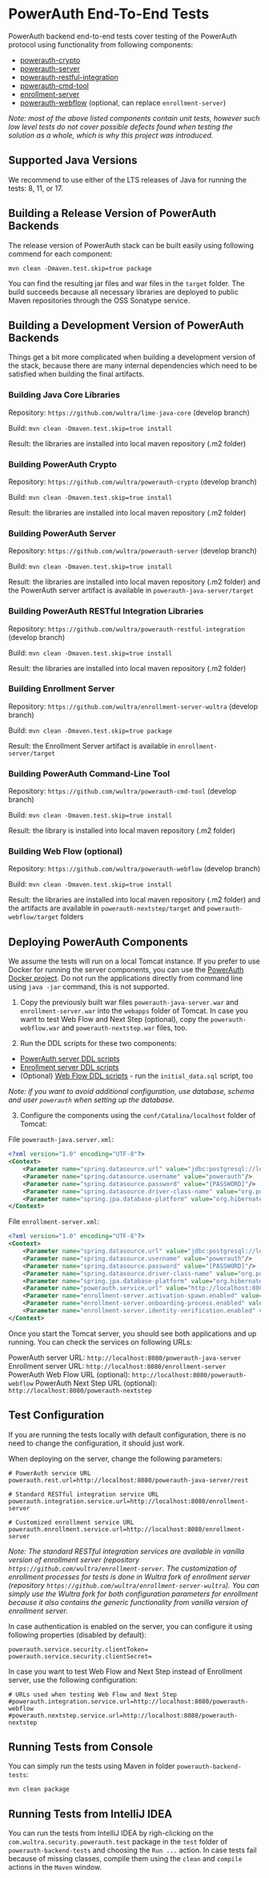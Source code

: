 # PowerAuth End-To-End Tests

PowerAuth backend end-to-end tests cover testing of the PowerAuth protocol using functionality from following components:
- [powerauth-crypto](https://github.com/wultra/powerauth-crypto)
- [powerauth-server](https://github.com/wultra/powerauth-server)
- [powerauth-restful-integration](https://github.com/wultra/powerauth-restful-integration)
- [powerauth-cmd-tool](https://github.com/wultra/powerauth-cmd-tool)
- [enrollment-server](https://github.com/wultra/enrollment-server-wultra)
- [powerauth-webflow](https://github.com/wultra/powerauth-webflow) (optional, can replace `enrollment-server`)

_Note: most of the above listed components contain unit tests, however such low level tests do not cover possible defects found when testing the solution as a whole, which is why this project was introduced._

## Supported Java Versions

We recommend to use either of the LTS releases of Java for running the tests: 8, 11, or 17.

## Building a Release Version of PowerAuth Backends

The release version of PowerAuth stack can be built easily using following commend for each component:

`mvn clean -Dmaven.test.skip=true package`

You can find the resulting jar files and war files in the `target` folder. The build succeeds because all necessary libraries are deployed to public Maven repositories through the OSS Sonatype service.

## Building a Development Version of PowerAuth Backends

Things get a bit more complicated when building a development version of the stack, because there are many internal dependencies which need to be satisfied when building the final artifacts.

### Building Java Core Libraries

Repository: `https://github.com/wultra/lime-java-core` (develop branch)

Build: `mvn clean -Dmaven.test.skip=true install`

Result: the libraries are installed into local maven repository (.m2 folder)

### Building PowerAuth Crypto

Repository: `https://github.com/wultra/powerauth-crypto` (develop branch)

Build: `mvn clean -Dmaven.test.skip=true install`

Result: the libraries are installed into local maven repository (.m2 folder)

### Building PowerAuth Server

Repository: `https://github.com/wultra/powerauth-server` (develop branch)

Build: `mvn clean -Dmaven.test.skip=true install`

Result: the libraries are installed into local maven repository (.m2 folder) and the PowerAuth server artifact is available in `powerauth-java-server/target`

### Building PowerAuth RESTful Integration Libraries

Repository: `https://github.com/wultra/powerauth-restful-integration` (develop branch)

Build: `mvn clean -Dmaven.test.skip=true install`

Result: the libraries are installed into local maven repository (.m2 folder)

### Building Enrollment Server

Repository: `https://github.com/wultra/enrollment-server-wultra` (develop branch)

Build: `mvn clean -Dmaven.test.skip=true package`

Result: the Enrollment Server artifact is available in `enrollment-server/target`

### Building PowerAuth Command-Line Tool

Repository: `https://github.com/wultra/powerauth-cmd-tool` (develop branch)

Build: `mvn clean -Dmaven.test.skip=true install`

Result: the library is installed into local maven repository (.m2 folder)

### Building Web Flow (optional)

Repository: `https://github.com/wultra/powerauth-webflow` (develop branch)

Build: `mvn clean -Dmaven.test.skip=true install`

Result: the libraries are installed into local maven repository (.m2 folder) and the artifacts are available in `powerauth-nextstep/target` and `powerauth-webflow/target` folders

## Deploying PowerAuth Components

We assume the tests will run on a local Tomcat instance. If you prefer to use Docker for running the server components, you can use the [PowerAuth Docker project](https://github.com/wultra/powerauth-docker). Do not run the applications directly from command line using `java -jar` command, this is not supported.

1. Copy the previously built war files `powerauth-java-server.war` and `enrollment-server.war` into the `webapps` folder of Tomcat. In case you want to test Web Flow and Next Step (optional), copy the `powerauth-webflow.war` and `powerauth-nextstep.war` files, too.

2. Run the DDL scripts for these two components:
 - [PowerAuth server DDL scripts](https://github.com/wultra/powerauth-server/tree/develop/docs/sql)
 - [Enrollment server DDL scripts](https://github.com/wultra/enrollment-server/tree/develop/docs/sql)
 - (Optional) [Web Flow DDL scripts](https://github.com/wultra/powerauth-webflow/tree/develop/docs/sql) - run the `initial_data.sql` script, too

_Note: if you want to avoid additional configuration, use database, schema and user `powerauth` when setting up the database._ 

3. Configure the components using the `conf/Catalina/localhost` folder of Tomcat:

File `powerauth-java.server.xml`:
```xml
<?xml version="1.0" encoding="UTF-8"?>
<Context>
    <Parameter name="spring.datasource.url" value="jdbc:postgresql://localhost:5432/powerauth"/>
    <Parameter name="spring.datasource.username" value="powerauth"/>
    <Parameter name="spring.datasource.password" value="[PASSWORD]"/>
    <Parameter name="spring.datasource.driver-class-name" value="org.postgresql.Driver"/>
    <Parameter name="spring.jpa.database-platform" value="org.hibernate.dialect.PostgreSQLDialect"/>
</Context>
```

File `enrollment-server.xml`:
```xml
<?xml version="1.0" encoding="UTF-8"?>
<Context>
    <Parameter name="spring.datasource.url" value="jdbc:postgresql://localhost:5432/powerauth"/>
    <Parameter name="spring.datasource.username" value="powerauth"/>
    <Parameter name="spring.datasource.password" value="[PASSWORD]"/>
    <Parameter name="spring.datasource.driver-class-name" value="org.postgresql.Driver"/>
    <Parameter name="spring.jpa.database-platform" value="org.hibernate.dialect.PostgreSQLDialect"/>
    <Parameter name="powerauth.service.url" value="http://localhost:8080/powerauth-java-server/rest"/>
    <Parameter name="enrollment-server.activation-spawn.enabled" value="true"/>
    <Parameter name="enrollment-server.onboarding-process.enabled" value="true"/>
    <Parameter name="enrollment-server.identity-verification.enabled" value="true"/>
</Context>
```

Once you start the Tomcat server, you should see both applications and up running. You can check the services on following URLs:

PowerAuth server URL: `http://localhost:8080/powerauth-java-server`
Enrollment server URL: `http://localhost:8080/enrollment-server`
PowerAuth Web Flow URL (optional): `http://localhost:8080/powerauth-webflow`
PowerAuth Next Step URL (optional): `http://localhost:8080/powerauth-nextstep`

## Test Configuration

If you are running the tests locally with default configuration, there is no need to change the configuration, it should just work.

When deploying on the server, change the following parameters:

```properties
# PowerAuth service URL
powerauth.rest.url=http://localhost:8080/powerauth-java-server/rest

# Standard RESTful integration service URL
powerauth.integration.service.url=http://localhost:8080/enrollment-server

# Customized enrollment service URL
powerauth.enrollment.service.url=http://localhost:8080/enrollment-server
```

_Note: The standard RESTful integration services are available in vanilla version of enrollment server (repository `https://github.com/wultra/enrollment-server`. The customization of enrollment processes for tests is done in Wultra fork of enrollment server (repository `https://github.com/wultra/enrollment-server-wultra`). You can simply use the Wultra fork for both configuration parameters for enrollment because it also contains the generic functionality from vanilla version of enrollment server._

In case authentication is enabled on the server, you can configure it using following properties (disabled by default):
```properties
powerauth.service.security.clientToken=
powerauth.service.security.clientSecret=
```

In case you want to test Web Flow and Next Step instead of Enrollment server, use the following configuration:
```properties
# URLs used when testing Web Flow and Next Step
#powerauth.integration.service.url=http://localhost:8080/powerauth-webflow
#powerauth.nextstep.service.url=http://localhost:8080/powerauth-nextstep
```

## Running Tests from Console

You can simply run the tests using Maven in folder `powerauth-backend-tests`:

```shell
mvn clean package
```

## Running Tests from IntelliJ IDEA

You can run the tests from IntelliJ IDEA by righ-clicking on the `com.wultra.security.powerauth.test` package in the `test` folder of `powerauth-backend-tests` and choosing the `Run ...` action. In case tests fail because of missing classes, compile them using the `clean` and `compile` actions in the `Maven` window.
